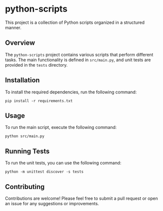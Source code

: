 # python-scripts

This project is a collection of Python scripts organized in a structured manner. 

## Overview

The `python-scripts` project contains various scripts that perform different tasks. The main functionality is defined in `src/main.py`, and unit tests are provided in the `tests` directory.

## Installation

To install the required dependencies, run the following command:

```
pip install -r requirements.txt
```

## Usage

To run the main script, execute the following command:

```
python src/main.py
```

## Running Tests

To run the unit tests, you can use the following command:

```
python -m unittest discover -s tests
```

## Contributing

Contributions are welcome! Please feel free to submit a pull request or open an issue for any suggestions or improvements.